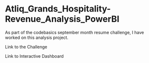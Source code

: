 # Atliq_Grands_Hospitality-Revenue_Analysis_PowerBI
As part of the codebasics september month resume challenge, I have worked on this analysis project.

Link to the Challenge

Link to Interactive Dashboard
